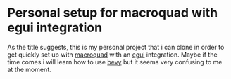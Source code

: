 # Personal setup for macroquad with egui integration

As the title suggests, this is my personal project that i can clone in order to get quickly set up with
[macroquad](https://github.com/not-fl3/macroquad#macroquad "macroquad") with an
[egui](https://github.com/emilk/egui#-egui-an-easy-to-use-gui-in-pure-rust "egui")
integration. Maybe if the time comes i will learn how to use
[bevy](https://github.com/bevyengine/bevy#readme "bevy")
but it seems very confusing to me at the moment.
